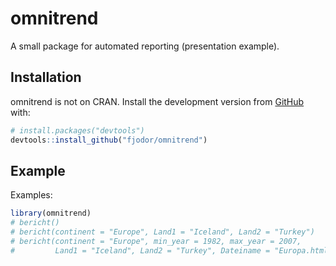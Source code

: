 
<!-- README.md is generated from README.Rmd. Please edit that file -->

# omnitrend

<!-- badges: start -->

<!-- badges: end -->

A small package for automated reporting (presentation example).

## Installation

omnitrend is not on CRAN. Install the development version from
[GitHub](https://github.com/) with:

``` r
# install.packages("devtools")
devtools::install_github("fjodor/omnitrend")
```

## Example

Examples:

``` r
library(omnitrend)
# bericht()
# bericht(continent = "Europe", Land1 = "Iceland", Land2 = "Turkey")
# bericht(continent = "Europe", min_year = 1982, max_year = 2007,
#         Land1 = "Iceland", Land2 = "Turkey", Dateiname = "Europa.html")
```
